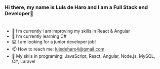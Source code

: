 ### Hi there, my name is Luis de Haro and I am a Full Stack end Developer👋
# 
- 🔭 I’m currently i am improving my skills in React & Angular
- 🌱 I’m currently learning C#
- 💻 I am looking for a junior developer job!
- 📫 How to reach me: luisdeharo4@gmail.com
- 🧠 My skils in programing: JavaScript, React, Angular, Node.js, MySQL, C#, Laravel
<!--
**luisy9/luisy9** is a ✨ _special_ ✨ repository because its `README.md` (this file) appears on your GitHub profile.

Here are some ideas to get you started:


